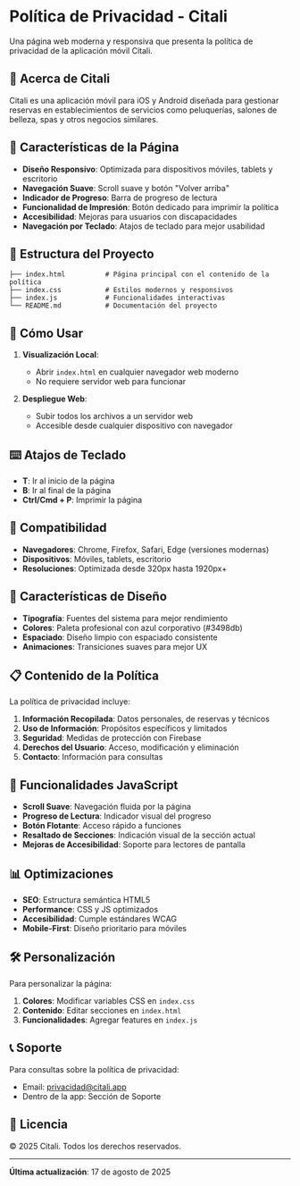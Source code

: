 # Política de Privacidad - Citali

Una página web moderna y responsiva que presenta la política de privacidad de la aplicación móvil Citali.

## 📱 Acerca de Citali

Citali es una aplicación móvil para iOS y Android diseñada para gestionar reservas en establecimientos de servicios como peluquerías, salones de belleza, spas y otros negocios similares.

## 🌟 Características de la Página

- **Diseño Responsivo**: Optimizada para dispositivos móviles, tablets y escritorio
- **Navegación Suave**: Scroll suave y botón "Volver arriba"
- **Indicador de Progreso**: Barra de progreso de lectura
- **Funcionalidad de Impresión**: Botón dedicado para imprimir la política
- **Accesibilidad**: Mejoras para usuarios con discapacidades
- **Navegación por Teclado**: Atajos de teclado para mejor usabilidad

## 📁 Estructura del Proyecto

```
├── index.html          # Página principal con el contenido de la política
├── index.css           # Estilos modernos y responsivos
├── index.js            # Funcionalidades interactivas
└── README.md           # Documentación del proyecto
```

## 🚀 Cómo Usar

1. **Visualización Local**:
   - Abrir `index.html` en cualquier navegador web moderno
   - No requiere servidor web para funcionar

2. **Despliegue Web**:
   - Subir todos los archivos a un servidor web
   - Accesible desde cualquier dispositivo con navegador

## ⌨️ Atajos de Teclado

- **T**: Ir al inicio de la página
- **B**: Ir al final de la página
- **Ctrl/Cmd + P**: Imprimir la página

## 📱 Compatibilidad

- **Navegadores**: Chrome, Firefox, Safari, Edge (versiones modernas)
- **Dispositivos**: Móviles, tablets, escritorio
- **Resoluciones**: Optimizada desde 320px hasta 1920px+

## 🎨 Características de Diseño

- **Tipografía**: Fuentes del sistema para mejor rendimiento
- **Colores**: Paleta profesional con azul corporativo (#3498db)
- **Espaciado**: Diseño limpio con espaciado consistente
- **Animaciones**: Transiciones suaves para mejor UX

## 📋 Contenido de la Política

La política de privacidad incluye:

1. **Información Recopilada**: Datos personales, de reservas y técnicos
2. **Uso de Información**: Propósitos específicos y limitados
3. **Seguridad**: Medidas de protección con Firebase
4. **Derechos del Usuario**: Acceso, modificación y eliminación
5. **Contacto**: Información para consultas

## 🔧 Funcionalidades JavaScript

- **Scroll Suave**: Navegación fluida por la página
- **Progreso de Lectura**: Indicador visual del progreso
- **Botón Flotante**: Acceso rápido a funciones
- **Resaltado de Secciones**: Indicación visual de la sección actual
- **Mejoras de Accesibilidad**: Soporte para lectores de pantalla

## 📊 Optimizaciones

- **SEO**: Estructura semántica HTML5
- **Performance**: CSS y JS optimizados
- **Accesibilidad**: Cumple estándares WCAG
- **Mobile-First**: Diseño prioritario para móviles

## 🛠️ Personalización

Para personalizar la página:

1. **Colores**: Modificar variables CSS en `index.css`
2. **Contenido**: Editar secciones en `index.html`
3. **Funcionalidades**: Agregar features en `index.js`

## 📞 Soporte

Para consultas sobre la política de privacidad:
- Email: privacidad@citali.app
- Dentro de la app: Sección de Soporte

## 📄 Licencia

© 2025 Citali. Todos los derechos reservados.

---

**Última actualización**: 17 de agosto de 2025
